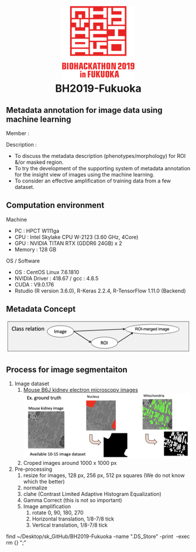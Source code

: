 <h1 align="center">
  <img src="img/bh19-logo.png" ><br/> BH2019-Fukuoka 
</h1>

## Metadata annotation for image data using machine learning 
Member : 

Description : <br/>
- To discuss the metadata description (phenotypes/morphology) for ROI &/or masked region.
- To try the development of the supporting system of metadata annotation for the insight view of images using the machine learning.
-  To consider an effective  amplification of training data from a few dataset.


## Computation environment
Machine
- PC : HPCT W111ga
- CPU : Intel Skylake CPU W-2123 (3.60 GHz, 4Core)
- GPU : NVIDIA TITAN RTX (GDDR6 24GB) x 2
- Memory : 128 GB 

OS / Software
- OS : CentOS Linux 7.6.1810
- NVIDIA Driver : 418.67 / gcc : 4.8.5
- CUDA : V9.0.176
- Rstudio (R version 3.6.0), R-Keras 2.2.4, R-TensorFlow 1.11.0 (Backend)

## Metadata Concept
<img src="img/ClassRelation.png" >

## Process for image segmentaiton
1. Image dataset
    1. [Mouse B6J kidney electron microscopy images](https://github.com/kumeS/BH2019-Fukuoka/tree/master/01_ImageDataset/01_Mouse_B6J_Kidney_Nucleus_All_ver190903) <br/>
    <img src="img/GT01.png" > <br/>
    2. Croped images around 1000 x 1000 px
2. Pre-processing
    1. resize for images, 128 px, 256 px, 512 px squares (We do not know which the better)
    2. normalize
    3. clahe (Contrast Limited Adaptive Histogram Equalization)
    4. Gamma Correct (this is not so important)
    5. Image amplification
    	1. rotate 0, 90, 180, 270
    	2. Horizontal translation, 1/8-7/8 tick
    	3. Vertical translation, 1/8-7/8 tick


find ~/Desktop/sk_GitHub/BH2019-Fukuoka -name ".DS_Store" -print&nbsp; -exec rm {} ";"